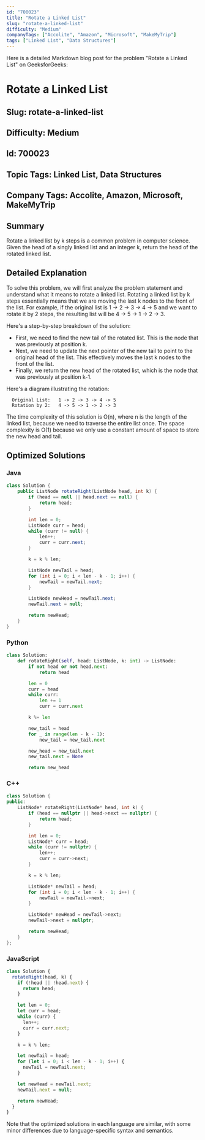 ```yaml
---
id: "700023"
title: "Rotate a Linked List"
slug: "rotate-a-linked-list"
difficulty: "Medium"
companyTags: ["Accolite", "Amazon", "Microsoft", "MakeMyTrip"]
tags: ["Linked List", "Data Structures"]
---
```


Here is a detailed Markdown blog post for the problem "Rotate a Linked List" on GeeksforGeeks:

# Rotate a Linked List
## Slug: rotate-a-linked-list
## Difficulty: Medium
## Id: 700023
## Topic Tags: Linked List, Data Structures
## Company Tags: Accolite, Amazon, Microsoft, MakeMyTrip

## Summary
Rotate a linked list by k steps is a common problem in computer science. Given the head of a singly linked list and an integer k, return the head of the rotated linked list.

## Detailed Explanation
To solve this problem, we will first analyze the problem statement and understand what it means to rotate a linked list. Rotating a linked list by k steps essentially means that we are moving the last k nodes to the front of the list. For example, if the original list is 1 -> 2 -> 3 -> 4 -> 5 and we want to rotate it by 2 steps, the resulting list will be 4 -> 5 -> 1 -> 2 -> 3.

Here's a step-by-step breakdown of the solution:

* First, we need to find the new tail of the rotated list. This is the node that was previously at position k.
* Next, we need to update the next pointer of the new tail to point to the original head of the list. This effectively moves the last k nodes to the front of the list.
* Finally, we return the new head of the rotated list, which is the node that was previously at position k-1.

Here's a diagram illustrating the rotation:
```
  Original List:   1 -> 2 -> 3 -> 4 -> 5
  Rotation by 2:   4 -> 5 -> 1 -> 2 -> 3

```

The time complexity of this solution is O(n), where n is the length of the linked list, because we need to traverse the entire list once. The space complexity is O(1) because we only use a constant amount of space to store the new head and tail.

## Optimized Solutions

### Java
```java
class Solution {
    public ListNode rotateRight(ListNode head, int k) {
        if (head == null || head.next == null) {
            return head;
        }

        int len = 0;
        ListNode curr = head;
        while (curr != null) {
            len++;
            curr = curr.next;
        }

        k = k % len;

        ListNode newTail = head;
        for (int i = 0; i < len - k - 1; i++) {
            newTail = newTail.next;
        }

        ListNode newHead = newTail.next;
        newTail.next = null;

        return newHead;
    }
}
```

### Python
```python
class Solution:
    def rotateRight(self, head: ListNode, k: int) -> ListNode:
        if not head or not head.next:
            return head

        len = 0
        curr = head
        while curr:
            len += 1
            curr = curr.next

        k %= len

        new_tail = head
        for _ in range(len - k - 1):
            new_tail = new_tail.next

        new_head = new_tail.next
        new_tail.next = None

        return new_head
```

### C++
```cpp
class Solution {
public:
    ListNode* rotateRight(ListNode* head, int k) {
        if (head == nullptr || head->next == nullptr) {
            return head;
        }

        int len = 0;
        ListNode* curr = head;
        while (curr != nullptr) {
            len++;
            curr = curr->next;
        }

        k = k % len;

        ListNode* newTail = head;
        for (int i = 0; i < len - k - 1; i++) {
            newTail = newTail->next;
        }

        ListNode* newHead = newTail->next;
        newTail->next = nullptr;

        return newHead;
    }
};
```

### JavaScript
```javascript
class Solution {
  rotateRight(head, k) {
    if (!head || !head.next) {
      return head;
    }

    let len = 0;
    let curr = head;
    while (curr) {
      len++;
      curr = curr.next;
    }

    k = k % len;

    let newTail = head;
    for (let i = 0; i < len - k - 1; i++) {
      newTail = newTail.next;
    }

    let newHead = newTail.next;
    newTail.next = null;

    return newHead;
  }
}
```

Note that the optimized solutions in each language are similar, with some minor differences due to language-specific syntax and semantics.